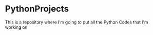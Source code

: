 # PythonProjects

This is a repository where I'm going to put all the Python Codes that I'm working on
